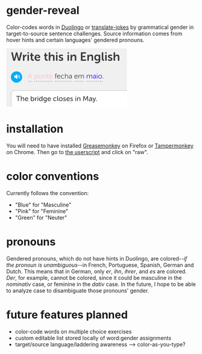# gender-reveal
Color-codes words in [Duolingo](http://www.duolingo.com/) or [translate-jokes](https://github.com/jimdc/translate-jokes) by grammatical gender in target-to-source sentence challenges. Source information comes from hover hints and certain languages' gendered pronouns.

![Portuguese example](example.png)

# installation
You will need to have installed [Greasemonkey](https://addons.mozilla.org/en-US/firefox/addon/greasemonkey/) on Firefox or [Tampermonkey](https://chrome.google.com/webstore/detail/tampermonkey/dhdgffkkebhmkfjojejmpbldmpobfkfo?hl=en) on Chrome. Then go to [the userscript](gender-reveal.user.js) and click on "raw".

# color conventions
Currently follows the convention:
* "Blue" for "Masculine"
* "Pink" for "Feminine"
* "Green" for "Neuter"

# pronouns
Gendered pronouns, which do not have hints in Duolingo, are colored--*if the pronoun is unambiguous*--in French, Portuguese, Spanish, German and Dutch. This means that in German, only *er*, *ihn*, *ihrer*, and *es* are colored. *Der*, for example, cannot be colored, since it could be masculine in the *nominativ* case, or feminine in the *dativ* case. In the future, I hope to be able to analyze case to disambiguate those pronouns' gender. 

# future features planned 
* color-code words on multiple choice exercises
* custom editable list stored locally of word:gender assignments
* target/source language/laddering awareness --> color-as-you-type?
